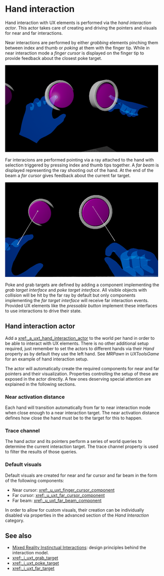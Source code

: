 # Hand interaction

Hand interaction with UX elements is performed via the *hand interaction actor*. This actor takes care of creating and driving the pointers and visuals for near and far interactions. 

Near interactions are performed by either _grabbing_ elements pinching them between index and thumb or _poking_ at them with the finger tip. 
While in near interaction mode a _finger cursor_ is displayed on the finger tip to provide feedback about the closest poke target.

![PokeInteraction](Images/PokeInteraction.png)

Far interacions are performed pointing via a ray attached to the hand with selection triggered by pressing index and thumb tips together. 
A _far beam_ is displayed representing the ray shooting out of the hand. 
At the end of the beam a _far cursor_ gives feedback about the current far target. 

![FarInteraction](Images/FarInteraction.png)

 Poke and grab targets are defined by adding a component implementing the *grab target interface* and *poke target interface*.
 All visible objects with collision will be hit by the far ray by default but only components implementing the *far target interface* will receive far interaction events.
 Provided UX elements like the _pressable button_ implement these interfaces to use interactions to drive their state.

## Hand interaction actor

Add a <xref:_a_uxt_hand_interaction_actor> to the world per hand in order to be able to interact with UX elements. 
There is no other additional setup required, just remember to set the actors to different hands via their *Hand* property as by default they use the left hand.
 See _MRPawn_ in _UXToolsGame_ for an example of hand interaction setup.

The actor will automatically create the required components for near and far pointers and their visualization. 
Properties controlling the setup of these are exposed in the actor directly. 
A few ones deserving special attention are explained in the following sections.

### Near activation distance

Each hand will transition automatically from far to near interaction mode when close enough to a near interaction target. 
The near activation distance defines how close the hand must be to the target for this to happen.

### Trace channel

The hand actor and its pointers perform a series of world queries to determine the current interaction target. 
The trace channel property is used to filter the results of those queries.

### Default visuals

Default visuals are created for near and far cursor and far beam in the form of the following components:

- Near cursor: <xref:_u_uxt_finger_cursor_component>
- Far cursor: <xref:_u_uxt_far_cursor_component>
- Far beam: <xref:_u_uxt_far_beam_component>

In order to allow for custom visuals, their creation can be individually disabled via properties in the advanced section of the _Hand Interaction_ category.

## See also

- [Mixed Reality Instinctual Interactions](https://docs.microsoft.com/en-us/windows/mixed-reality/interaction-fundamentals): design principles behind the interaction model.
- <xref:_i_uxt_grab_target>
- <xref:_i_uxt_poke_target>
- <xref:_i_uxt_far_target>